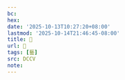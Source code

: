 ```yaml
---
bc:
hex:
date: '2025-10-13T10:27:20+08:00'
lastmod: '2025-10-14T21:46:45-08:00'
title: 􁤱
url: 􁤱
tags: [藝]
src: DCCV
note:
---
```

